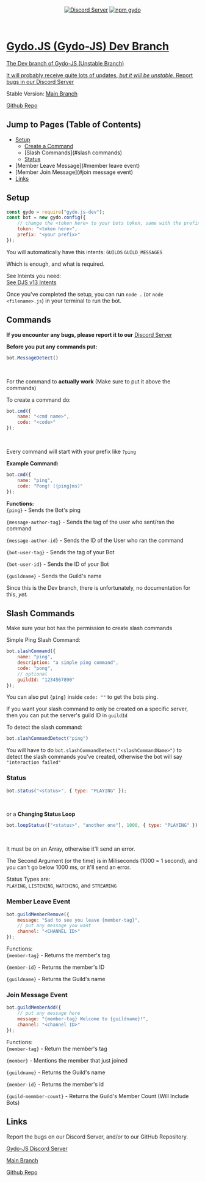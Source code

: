 <div align="center">
  <br />
  <p>
    <a href="https://discord.gg/s5UcwZTzKg"><img src="https://img.shields.io/discord/823028211075383316?label=Gydo-JS%20Server&logo=discord" alt="Discord Server"/></a>
    <a href="https://npmjs.com/package/gydo.js-dev"><img src="https://img.shields.io/npm/v/gydo.js-dev?color=%23acff00&label=gydo.js-dev&logo=npm" alt="npm gydo" />
  </p>
  <br />
</div>

# Gydo.JS (Gydo-JS) Dev Branch

The Dev branch of Gydo-JS
(Unstable Branch)

It will probably receive quite lots of updates, _but it will be unstable._ Report bugs in our [Discord Server](https://discord.gg/s5UcwZTzKg)

Stable Version: [Main Branch](https://npmjs.com/package/gydo-js)

[Github Repo](https://github.com/Gydo-Team/gydo.js-dev)

## Jump to Pages (Table of Contents)

- [Setup](#setup)
  - [Create a Command](#commands)
  - [Slash Commands](#slash commands)
  - [Status](#status) 
- [Member Leave Message](#member leave event)
- [Member Join Message](#join message event)
- [Links](#links)

## Setup

```js 
const gydo = require("gydo.js-dev");
const bot = new gydo.config({
    // change the <token here> to your bots token, same with the prefix (you can only do one prefix yet)
    token: "<token here>",
    prefix: "<your prefix>"
});

```

You will automatically have this intents:
`GUILDS`
`GUILD_MESSAGES`

Which is enough, and what is required.

See Intents you need: <br />
[See DJS v13 Intents](https://discordjs.guide/popular-topics/intents.html)

Once you've completed the setup, you can run `node .` (or `node <filename>.js`) in your terminal to run the bot.

## Commands

**If you encounter any bugs, please report it to our** [Discord Server](https://discord.gg/s5UcwZTzKg)
<br />

**Before you put any commands put:**
<br />
```js
bot.MessageDetect()
```
<br />

For the command to **actually work**
(Make sure to put it above the commands)
<br />

To create a command do: <br />
```js
bot.cmd({
    name: "<cmd name>", 
    code: "<code>"
});
```
<br />

Every command will start with your prefix like `?ping` <br />

**Example Command:**
<br />
```js
bot.cmd({ 
    name: "ping",
    code: "Pong! ({ping}ms)"
});
```
**Functions:**
<br />
`{ping}` - Sends the Bot's ping <br />

`{message-author-tag}` - Sends the tag of the user who sent/ran the command <br />

`{message-author-id}` - Sends the ID of the User who ran the command <br /> 

`{bot-user-tag}` - Sends the tag of your Bot <br />

`{bot-user-id}` - Sends the ID of your Bot <br />

`{guildname}` - Sends the Guild's name <br />

Since this is the Dev branch, there is unfortunately, no documentation for this, _yet._

## Slash Commands

Make sure your bot has the permission to create slash commands 

Simple Ping Slash Command:
```js
bot.slashCommand({
    name: "ping",
    description: "a simple ping command",
    code: "pong",
    // optional
    guildId: "1234567890"
});
```

You can also put `{ping}` inside `code: ""` to get the bots ping.

If you want your slash command to only be created on a specific server, then you can put the server's guild ID in `guildId`

To detect the slash command: <br />
```js
bot.slashCommandDetect("ping")
```

You will have to do `bot.slashCommandDetect("<slashCommandName>")` to detect the slash commands you've created, otherwise the bot will say `"interaction failed"`

### Status

```js 
bot.status("<status>", { type: "PLAYING" });
``` 
<br />

or a **Changing Status Loop** <br />
```js
bot.loopStatus(["<status>", "another one"], 1000, { type: "PLAYING" })
```
<br />

It must be on an Array, otherwise it'll send an error. <br />

The Second Argument (or the time) is in Miliseconds (1000 = 1 second), and you can't go below 1000 ms, or it'll send an error. <br />

Status Types are: <br />
`PLAYING`, `LISTENING`, `WATCHING`, and `STREAMING`

### Member Leave Event

```js
bot.guildMemberRemove({
    message: "Sad to see you leave {member-tag}",
    // put any message you want
    channel: "<CHANNEL ID>"
});
```

Functions: <br />
`{member-tag}` - Returns the member's tag <br />

`{member-id}` - Returns the member's ID <br />

`{guildname}` - Returns the Guild's name <br />

### Join Message Event

```js
bot.guildMemberAdd({
    // put any message here
    message: "{member-tag} Welcome to {guildname}!",
    channel: "<channel ID>"
});
```

Functions: <br />
`{member-tag}` - Return the member's tag

`{member}` - Mentions the member that just joined

`{guildname}` - Returns the Guild's name

`{member-id}` - Returns the member's id

`{guild-memmber-count}` - Returns the Guild's Member Count (Will Include Bots)

## Links
Report the bugs on our Discord Server, and/or to our GitHub Repository.

[Gydo-JS Discord Server](https://discord.gg/s5UcwZTzKg)

[Main Branch](https://npmjs.com/package/gydo-js)

[Github Repo](https://github.com/Gydo-Team/gydo.js-dev)